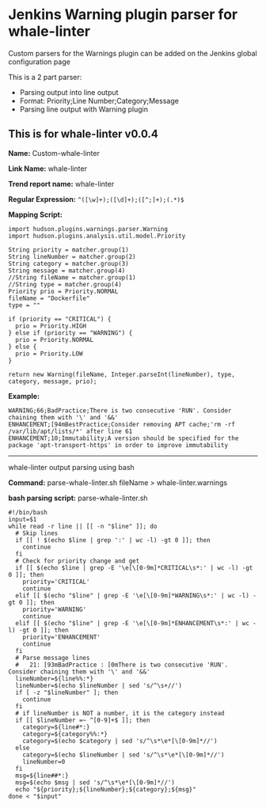 # Jenkins Warning plugin parser for whale-linter

Custom parsers for the Warnings plugin can be added on the Jenkins global configuration page

This is a 2 part parser:
- Parsing output into line output
 - Format: Priority;Line Number;Category;Message
- Parsing line output with Warning plugin

This is for whale-linter v0.0.4
---

**Name:** Custom-whale-linter

**Link Name:** whale-linter

**Trend report name:** whale-linter

**Regular Expression:** `^([\w]+);([\d]+);([^;]+);(.*)$`

**Mapping Script:**
```
import hudson.plugins.warnings.parser.Warning
import hudson.plugins.analysis.util.model.Priority

String priority = matcher.group(1)
String lineNumber = matcher.group(2)
String category = matcher.group(3)
String message = matcher.group(4)
//String fileName = matcher.group(1)
//String type = matcher.group(4)
Priority prio = Priority.NORMAL
fileName = "Dockerfile"
type = ""

if (priority == "CRITICAL") {
  prio = Priority.HIGH
} else if (priority == "WARNING") {
  prio = Priority.NORMAL
} else {
  prio = Priority.LOW
}

return new Warning(fileName, Integer.parseInt(lineNumber), type, category, message, prio);
```
**Example:**
```
WARNING;66;BadPractice;There is two consecutive 'RUN'. Consider chaining them with '\' and '&&'
ENHANCEMENT;[94mBestPractice;Consider removing APT cache;'rm -rf /var/lib/apt/lists/*' after line 61
ENHANCEMENT;10;Immutability;A version should be specified for the package 'apt-transport-https' in order to improve immutability
```

---
whale-linter output parsing using bash

**Command:** parse-whale-linter.sh fileName > whale-linter.warnings

**bash parsing script:** parse-whale-linter.sh
```
#!/bin/bash
input=$1
while read -r line || [[ -n "$line" ]]; do
  # Skip lines
  if [[ ! $(echo $line | grep ':' | wc -l) -gt 0 ]]; then
    continue
  fi
  # Check for priority change and get
  if [[ $(echo $line | grep -E '\e[\[0-9m]*CRITICAL\s*:' | wc -l) -gt 0 ]]; then
    priority='CRITICAL'
    continue
  elif [[ $(echo "$line" | grep -E '\e[\[0-9m]*WARNING\s*:' | wc -l) -gt 0 ]]; then
    priority='WARNING'
    continue
  elif [[ $(echo "$line" | grep -E '\e[\[0-9m]*ENHANCEMENT\s*:' | wc -l) -gt 0 ]]; then
    priority='ENHANCEMENT'
    continue
  fi
  # Parse message lines
  #   21: [93mBadPractice : [0mThere is two consecutive 'RUN'. Consider chaining them with '\' and '&&'
  lineNumber=${line%%:*}
  lineNumber=$(echo $lineNumber | sed 's/^\s+//')
  if [ -z "$lineNumber" ]; then
    continue
  fi
  # if lineNumber is NOT a number, it is the category instead
  if [[ $lineNumber =~ ^[0-9]+$ ]]; then
    category=${line#*:}
    category=${category%%:*}
    category=$(echo $category | sed 's/^\s*\e*[\[0-9m]*//')
  else
    category=$(echo $lineNumber | sed 's/^\s*\e*[\[0-9m]*//')
    lineNumber=0
  fi
  msg=${line##*:}
  msg=$(echo $msg | sed 's/^\s*\e*[\[0-9m]*//')
  echo "${priority};${lineNumber};${category};${msg}"
done < "$input"
```
